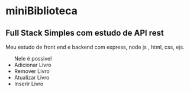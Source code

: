# miniBiblioteca

<h2> Full Stack Simples com estudo de API rest</h2>
<p> Meu estudo de front end e backend com express, node js , html, css, ejs. </p>

<ul>
    Nele é possivel
  <li> Adicionar Livro</li>
  <li> Remover Livro</li>
  <li> Atualizar Livro</li>
  <li> Inserir Livro </li>
</ul>

